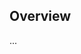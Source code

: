 <!-- Note: Please must use one of our issue templates to file an issue! 🛑 -->
<!-- 👉 https://github.com/JoshuaKGoldberg/commit-to-co-authors/issues/new/choose 👈 -->
<!-- **Issues that should have been filed with a template will be closed without action, and we will ask you to use a template.** -->

<!-- This blank issue template is only for issues that don't fit any of the templates. -->

## Overview

...
